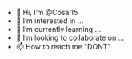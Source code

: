- 👋 Hi, I’m @Cosal15
- 👀 I’m interested in ...
- 🌱 I’m currently learning ...
- 💞️ I’m looking to collaborate on ...
- 📫 How to reach me "DONT"

<!---
Cosal15/Cosal15 is a ✨ special ✨ repository because its `README.md` (this file) appears on your GitHub profile.
You can click the Preview link to take a look at your changes.
--->

